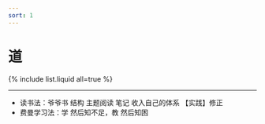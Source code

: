 ```yaml
---
sort: 1
---
```


# 道


{% include list.liquid all=true %}

<hr />

* 读书法：爷爷书 结构 主题阅读 笔记 收入自己的体系 【实践】修正
* 费曼学习法：学 然后知不足，教 然后知困
